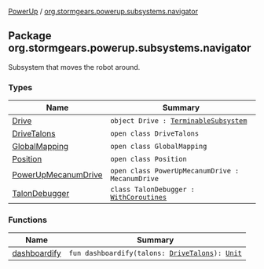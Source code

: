 [PowerUp](../index.md) / [org.stormgears.powerup.subsystems.navigator](./index.md)

## Package org.stormgears.powerup.subsystems.navigator

Subsystem that moves the robot around.

### Types

| Name | Summary |
|---|---|
| [Drive](-drive/index.md) | `object Drive : `[`TerminableSubsystem`](../org.stormgears.utils.concurrency/-terminable-subsystem/index.md) |
| [DriveTalons](-drive-talons/index.md) | `open class DriveTalons` |
| [GlobalMapping](-global-mapping/index.md) | `open class GlobalMapping` |
| [Position](-position/index.md) | `open class Position` |
| [PowerUpMecanumDrive](-power-up-mecanum-drive/index.md) | `open class PowerUpMecanumDrive : MecanumDrive` |
| [TalonDebugger](-talon-debugger/index.md) | `class TalonDebugger : `[`WithCoroutines`](../org.stormgears.utils.concurrency/-with-coroutines/index.md) |

### Functions

| Name | Summary |
|---|---|
| [dashboardify](dashboardify.md) | `fun dashboardify(talons: `[`DriveTalons`](-drive-talons/index.md)`): `[`Unit`](https://kotlinlang.org/api/latest/jvm/stdlib/kotlin/-unit/index.html) |
